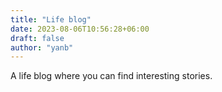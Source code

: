 ```yaml
---
title: "Life blog"
date: 2023-08-06T10:56:28+06:00
draft: false
author: "yanb"
---
```


A life blog where you can find interesting stories.
